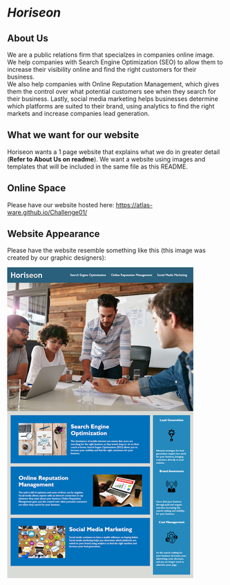 # ***Horiseon***

## About Us

We are a public relations firm that specialzes in companies online image.  
We help companies with Search Engine Optimization (SEO) to 
allow them to increase their visibility online and find the right customers for their business.   
We also help companies with Online Reputation Management,
which gives them the control over what potential customers see when they search for their business.
Lastly, social media marketing helps businesses determine which platforms are suited to their brand, 
using analytics to find the right markets and increase companies lead generation.


## What we want for our website

Horiseon wants a 1 page website that explains what we do in greater detail (**Refer to About Us on readme**). We want a website using images and templates that will be included in the same file as this README.

## Online Space
Please have our website hosted here: <https://atlas-ware.github.io/Challenge01/>

## Website Appearance

Please have the website resemble something like this (this image was created by our graphic designers):

![Demo](Main/assets/images/WebsiteDemo.png)